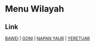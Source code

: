 # Menu Wilayah

## Link

[BAWEI](https://github.com/gigit-pemilu/pemilu-2024-94-papua-tengah/tree/main/pileg-dpr/hitung-suara/sub/94-papua-tengah/sub/01-nabire/sub/08-teluk-umar/sub/2003-bawei)
 | 
[GONI](https://github.com/gigit-pemilu/pemilu-2024-94-papua-tengah/tree/main/pileg-dpr/hitung-suara/sub/94-papua-tengah/sub/01-nabire/sub/08-teluk-umar/sub/2004-goni)
 | 
[NAPAN YAUR](https://github.com/gigit-pemilu/pemilu-2024-94-papua-tengah/tree/main/pileg-dpr/hitung-suara/sub/94-papua-tengah/sub/01-nabire/sub/08-teluk-umar/sub/2001-napan-yaur)
 | 
[YERETUAR](https://github.com/gigit-pemilu/pemilu-2024-94-papua-tengah/tree/main/pileg-dpr/hitung-suara/sub/94-papua-tengah/sub/01-nabire/sub/08-teluk-umar/sub/2002-yeretuar)

